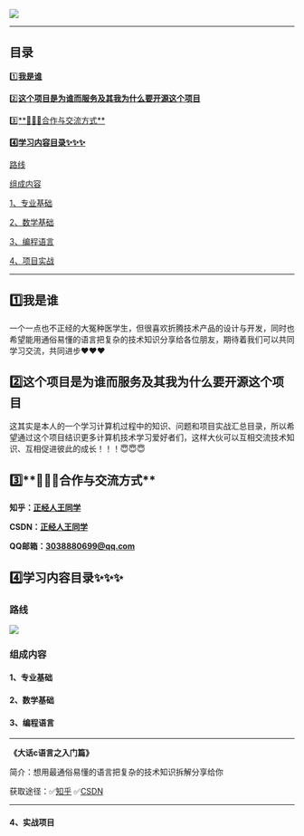 ![](https://cdn.jsdelivr.net/gh/zjrwtx/myphotos@main/carles-rabada-GulyvMt9UwI-unsplash.jpg)

------



## **目录**

[ 1️⃣**我是谁**](#1)

[ 2️⃣**这个项目是为谁而服务及其我为什么要开源这个项目**](#2)

[ 3️⃣**📮📮📮合作与交流方式**](#3)

**[ 4️⃣学习内容目录✨✨✨](#4)**

[路线](#4.1)

[组成内容](#4.2)

[1、专业基础](#4.2.1)
	
[2、数学基础](#4.2.2)
	
[3、编程语言](#4.2.3)
	
[4、项目实战](#4.2.4)

------




<p id="1"></p>   

## 1️⃣**我是谁**

一个一点也不正经的大冤种医学生，但很喜欢折腾技术产品的设计与开发，同时也希望能用通俗易懂的语言把复杂的技术知识分享给各位朋友，期待着我们可以共同学习交流，共同进步❤️❤️❤️





<p id="2"></p>

## 2️⃣**这个项目是为谁而服务及其我为什么要开源这个项目**

这其实是本人的一个学习计算机过程中的知识、问题和项目实战汇总目录，所以希望通过这个项目结识更多计算机技术学习爱好者们，这样大伙可以互相交流技术知识、互相促进彼此的成长！！！😇😇😇





<p id="3"></p>

## 3️⃣**📮📮📮合作与交流方式**

**知乎：[正经人王同学](https://www.zhihu.com/people/30-95-6-63)**

**CSDN：[正经人王同学](https://blog.csdn.net/weixin_52887464?spm=1000.2115.3001.5343)**

**QQ邮箱：3038880699@qq.com**



<p id="4"></p>

## 4️⃣学习内容目录✨✨✨

<p id="4.1"></p>

### 路线

![](https://cdn.jsdelivr.net/gh/zjrwtx/myphotos/%E6%AD%A3%E7%BB%8F%E4%BA%BA%E7%8E%8B%E5%90%8C%E5%AD%A6%E7%9A%84%E8%AE%A1%E7%AE%97%E6%9C%BA%E5%AD%A6%E4%B9%A0%E8%B7%AF%E7%BA%BF.png)


<p id="4.2"></p>

### 组成内容

<p id="4.2.1"></p>

#### 1、专业基础

<p id="4.2.2"></p>

#### 2、数学基础

<p id="4.2.3"></p>

#### 3、编程语言

------

**《大话c语言之入门篇》**

简介：想用最通俗易懂的语言把复杂的技术知识拆解分享给你

获取途径：✅[知乎](https://www.zhihu.com/column/c_1520905911640461312)    ✅[CSDN](https://blog.csdn.net/weixin_52887464/category_11871658.html?spm=1001.2014.3001.5482)

------





<p id="4.2.3.2"></p>

<p id="4.2.4"></p>

#### 4、实战项目





